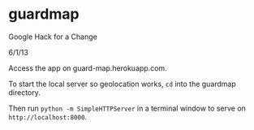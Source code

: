 guardmap
========

Google Hack for a Change

6/1/13

Access the app on guard-map.herokuapp.com.


To start the local server so geolocation works, `cd` into the guardmap directory.

Then run
`python -m SimpleHTTPServer`
in a terminal window to serve on `http://localhost:8000`.

